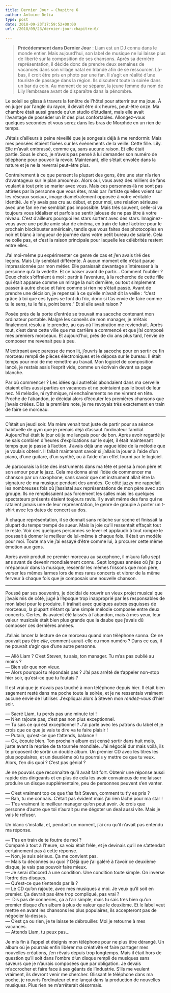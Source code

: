 ```yaml
---
title: Dernier Jour – Chapitre 6
author: Antoine Delia
type: post
date: 2018-09-23T17:59:52+00:00
url: /2018/09/23/dernier-jour-chapitre-6/

---
```

<blockquote class="wp-block-quote">
  <p>
    <strong>Précédemment dans Dernier Jour</strong> : Liam est un DJ connu dans le monde entier. Mais aujourd&#8217;hui, son label de musique ne lui laisse plus de liberté sur la composition de ses chansons. Après sa dernière représentation, il décide donc de prendre deux semaines de vacances dans son village natal en Irlande afin de se ressourcer. Là-bas, il croit être pris en photo par une fan. Il s&#8217;agit en réalité d&#8217;une touriste de passage dans la région. Ils discutent toute la soirée dans un bar du coin. Au moment de se séparer, la jeune femme du nom de Lily l&#8217;embrasse avant de disparaître dans la pénombre.
  </p>
</blockquote>

Le soleil se glissa à travers la fenêtre de l&#8217;hôtel pour atterrir sur ma joue. À en juger par l&#8217;angle du rayon, il devait être dix heures, peut-être onze. Ma chambre était aussi grande qu&#8217;un studio d&#8217;étudiant, mais elle avait l&#8217;avantage de posséder un lit des plus confortables. Allongez-vous quelques secondes et vous serez dans les bras de Morphée en un rien de temps.

J&#8217;étais d&#8217;ailleurs à peine réveillé que je songeais déjà à me rendormir. Mais mes pensées étaient fixées sur les événements de la veille. Cette fille. Lily. Elle m&#8217;avait embrassé, comme ça, sans aucune raison. Et elle était partie. Sous le choc, je n&#8217;avais pas pensé à lui demander son numéro de téléphone pour pouvoir la revoir. Maintenant, elle s&#8217;était envolée dans la nature et je ne la reverrai peut-être plus.

Contrairement à ce que pensent la plupart des gens, être une star n&#8217;a rien d&#8217;avantageux sur le plan amoureux. Alors oui, vous avez des milliers de fans voulant à tout prix se marier avec vous. Mais ces personnes-là ne sont pas attirées par la personne que vous êtes, mais par l&#8217;artiste qu&#8217;elles voient sur les réseaux sociaux, image diamétralement opposée à votre véritable identité. Je n&#8217;y avais pas cru au début, et pour moi, une relation sérieuse avec une fan ne me semblait pas impossible. Mais très souvent, celle-ci va toujours vous idéaliser et parfois se sentir jalouse de ne pas être à votre niveau. C&#8217;est d&#8217;ailleurs pourquoi les stars sortent avec des stars. Imaginez-vous avec une petite amie star de cinéma, en train de faire l&#8217;actrice pour le prochain blockbuster américain, tandis que vous faites des photocopies en noir et blanc à longueur de journée dans votre petit bureau de salarié. Cela ne colle pas, et c&#8217;est la raison principale pour laquelle les célébrités restent entre elles.

J&#8217;ai moi-même pu expérimenter ce genre de cas et j&#8217;en avais tiré des leçons. Mais Lily semblait différente. À aucun moment elle n&#8217;était parue impressionnée par mon métier. Elle paraissait davantage s&#8217;intéresser à la personne qu&#8217;à la vedette. Et ce baiser avant de partir&#8230; Comment l&#8217;oublier ? Deux choix s&#8217;offraient à moi : partir à l&#8217;aventure, à la recherche de cette fille qui était apparue comme un mirage la nuit dernière, ou tout simplement passer à autre chose et faire comme si rien ne s&#8217;était passé. Avant de prendre une décision, je repensai à ce qu&#8217;elle m&#8217;avait dit la veille : &#8220;c’est grâce à toi que ces types se font du fric, donc si t’as envie de faire comme tu le sens, tu le fais, point barre.&#8221; Et si elle avait raison ?

Posée près de la porte d&#8217;entrée se trouvait ma sacoche contenant mon ordinateur portable. Malgré les conseils de mon manager, je m&#8217;étais finalement résolu à le prendre, au cas où l&#8217;inspiration me reviendrait. Après tout, c&#8217;est dans cette ville que ma carrière a commencé et que j&#8217;ai composé mes premiers morceaux. Et aujourd&#8217;hui, près de dix ans plus tard, l&#8217;envie de composer me revenait peu à peu.

M&#8217;extirpant avec paresse de mon lit, j&#8217;ouvris la sacoche pour en sortir ce fin morceau rempli de pièces électroniques et le déposa sur le bureau. Il était temps pour moi de me remettre au travail. Mon logiciel de composition lancé, je restais assis l&#8217;esprit vide, comme un écrivain devant sa page blanche.

Par où commencer ? Les idées qui autrefois abondaient dans ma cervelle étaient elles aussi parties en vacances et ne pointaient pas le bout de leur nez. Ni mélodie, ni rythmique, ni enchaînements ne me vinrent en tête. Proche de l&#8217;abandon, je décidai alors d&#8217;écouter les premières chansons que j&#8217;avais créées. Dès la première note, je me revoyais très exactement en train de faire ce morceau.

<hr class="wp-block-separator is-style-wide" />

C&#8217;était un jeudi soir. Ma mère venait tout juste de partir pour sa séance habituelle de gym que je prenais déjà d&#8217;assaut l&#8217;ordinateur familial. Aujourd&#8217;hui était le jour où je me lançais pour de bon. Après avoir regardé je ne sais combien d&#8217;heures d&#8217;explications sur le sujet, il était maintenant temps que je passe à l&#8217;action. J&#8217;avais déjà une vague idée de la mélodie que je voulais obtenir. Il fallait maintenant savoir si j&#8217;allais la jouer à l&#8217;aide d&#8217;un piano, d&#8217;une guitare, d&#8217;un synthé, ou à l&#8217;aide d&#8217;un effet fourni par le logiciel.

Je parcourais la liste des instruments dans ma tête et pensa à mon père et son amour pour le jazz. Cela me donna ainsi l&#8217;idée de commencer ma chanson par un saxophone, sans savoir que cet instrument allait être la signature de ma musique pendant des années. Ce côté jazzy me rappelait les nombreuses fois où j&#8217;assistai aux représentations de mon père avec son groupe. Ils ne remplissaient pas forcément les salles mais les quelques spectateurs présents étaient toujours ravis. Il y avait même des fans qui ne rataient jamais une de leur représentation, le genre de groupie à porter un t-shirt avec les dates de concert au dos. 

À chaque représentation, il se donnait sans relâche sur scène et finissait la plupart du temps trempé de sueur. Mais la joie qu&#8217;il ressentait effaçait tout le reste. Voir ces quelques personnes se lever et applaudir à tout rompre le poussait à donner le meilleur de lui-même à chaque fois. Il était un modèle pour moi. Toute ma vie j&#8217;ai essayé d&#8217;être comme lui, à procurer cette même émotion aux gens.

Après avoir produit ce premier morceau au saxophone, il m&#8217;aura fallu sept ans avant de devenir mondialement connu. Sept longues années où j&#8217;ai pu m&#8217;épanouir dans la musique, ressentir les mêmes frissons que mon père, verser les mêmes larmes lors de mes rares concerts et vibrer de la même ferveur à chaque fois que je composais une nouvelle chanson.

<hr class="wp-block-separator is-style-wide" />

Poussé par ses souvenirs, je décidai de rouvrir un vieux projet musical que j&#8217;avais mis de côté, jugé à l&#8217;époque trop inapproprié par les responsables de mon label pour le produire. Il traînait avec quelques autres esquisses de morceaux, la plupart n&#8217;étant qu&#8217;une simple mélodie composée entre deux concerts. Certes, ils avaient été laissés à l&#8217;abandon, mais à mes yeux, leur valeur musicale était bien plus grande que la daube que j&#8217;avais dû composer ces dernières années.

J&#8217;allais lancer la lecture de ce morceau quand mon téléphone sonna. Ce ne pouvait pas être _elle_, comment aurait-elle eu mon numéro ? Dans ce cas, il ne pouvait s&#8217;agir que d&#8217;une autre personne.

— Allô Liam ? C&#8217;est Steven, tu sais, ton manager. Tu m&#8217;as pas oublié au moins ?  
— Bien sûr que non vieux.  
— Alors pourquoi tu répondais pas ? J&#8217;ai pas arrêté de t&#8217;appeler non-stop hier soir, qu&#8217;est-ce que tu foutais ?

Il est vrai que je n&#8217;avais pas touché à mon téléphone depuis hier. Il était bien sagement resté dans ma poche toute la soirée, et je ne ressentais vraiment aucune envie de l&#8217;utiliser. J&#8217;expliquai alors à Steven mon _rendez-vous_ d&#8217;hier soir.

— Sacré Liam, tu perds pas une minute toi !  
— N&#8217;en rajoute pas, c&#8217;est pas non plus exceptionnel.  
— Tu sais ce qui est exceptionnel ? J&#8217;ai parlé avec les patrons du label et je crois que ce que je vais te dire va te faire plaisir !  
— Putain, qu&#8217;est-ce que t&#8217;attends, balance !  
— Ok, écoute bien. Ton prochain album est censé sortir dans huit mois, juste avant la reprise de ta tournée mondiale. J&#8217;ai négocié dur mais voilà, ils te proposent de sortir un double album. Un premier CD avec les titres les plus populaires, et un deuxième où tu pourrais y mettre ce que tu veux. Alors, t&#8217;en dis quoi ? C&#8217;est pas génial ?

Je ne pouvais que reconnaître qu&#8217;il avait fait fort. Obtenir une réponse aussi rapide des dirigeants et en plus de cela les avoir convaincus de me laisser produire un disque supplémentaire, peu de personnes peuvent s&#8217;en vanter.

— C&#8217;est vraiment top ce que t&#8217;as fait Steven, comment tu t&#8217;y es pris ?  
— Bah, tu me connais. C&#8217;était pas évident mais j&#8217;ai rien lâché pour ma star !  
— T&#8217;es vraiment le meilleur manager qu&#8217;on peut avoir. Je crois que personne d&#8217;autre que toi n&#8217;aurait pu me dégoter un deal aussi vite. Mais je vais le refuser.  


Un blanc s&#8217;installa, et, pendant un moment, j&#8217;ai cru qu&#8217;il n&#8217;avait pas entendu ma réponse. 

— T&#8217;es en train de te foutre de moi ?  
Comparé à tout à l&#8217;heure, sa voix était frêle, et je devinais qu&#8217;il ne s&#8217;attendait certainement pas à cette réponse.  
— Non, je suis sérieux. Ça me convient pas.  
— Mais tu déconnes ou quoi ? Déjà que j&#8217;ai galéré à t&#8217;avoir ce deuxième disque, je vais pas pouvoir faire mieux.  
— Je serai d&#8217;accord à une condition. Une condition toute simple. On inverse l&#8217;ordre des disques.  
— Qu&#8217;est-ce que t&#8217;entends par là ?  
— Le CD qu&#8217;on rajoute, avec mes musiques à moi. Je veux qu&#8217;il soit en premier. Ça devrait pas être trop compliqué, pas vrai ?  
—  Dis pas de conneries, ça a l&#8217;air simple, mais tu sais très bien qu&#8217;un premier disque d&#8217;un album à plus de valeur que le deuxième. Et le label veut mettre en avant les chansons les plus populaires, ils accepteront pas de négocier là-dessus.  
— C&#8217;est ça ou rien, je te laisse te débrouiller. Moi je retourne à mes vacances.  
— Attends Liam, tu peux pas&#8230;

Je mis fin à l&#8217;appel et éteignis mon téléphone pour ne plus être dérangé. Un album où je pourrais enfin libérer ma créativité et faire partager mes nouvelles créations, j&#8217;en rêvais depuis trop longtemps. Mais il était hors de question qu&#8217;il soit dans l&#8217;ombre d&#8217;un disque rempli de musiques sans saveurs que je n&#8217;aurais composées que par obligation. Je devais m&#8217;accrocher et faire face à ses géants de l&#8217;industrie. S&#8217;ils me veulent vraiment, ils devront venir me chercher. Glissant le téléphone dans ma poche, je rouvris l&#8217;ordinateur et me lançai dans la production de nouvelles musiques. Plus rien ne m&#8217;arrêterait désormais.